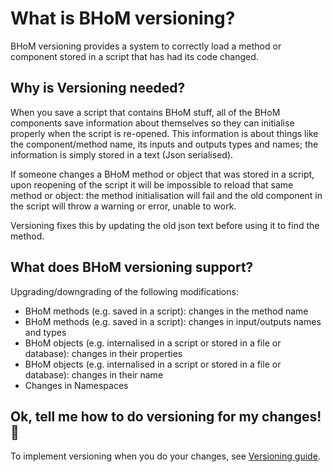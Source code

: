 # What is BHoM versioning?

BHoM versioning provides a system to correctly load a method or component stored in a script that has had its code changed.

## Why is Versioning needed?

When you save a script that contains BHoM stuff, all of the BHoM components save information about themselves so they can initialise properly when the script is re-opened. This information is about things like the component/method name, its inputs and outputs types and names; the information is simply stored in a text (Json serialised).

If someone changes a BHoM method or object that was stored in a script, upon reopening of the script it will be impossible to reload that same method or object: the method initialisation will fail and the old component in the script will throw a warning or error, unable to work. 

Versioning fixes this by updating the old json text before using it to find the method. 

## What does BHoM versioning support?

Upgrading/downgrading of the following modifications:

- BHoM methods (e.g. saved in a script): changes in the method name
- BHoM methods (e.g. saved in a script): changes in input/outputs names and types
- BHoM objects (e.g. internalised in a script or stored in a file or database): changes in their properties
- BHoM objects (e.g. internalised in a script or stored in a file or database): changes in their name
- Changes in Namespaces

## Ok, tell me how to do versioning for my changes! 🚀
To implement versioning when you do your changes, see [Versioning guide](versioning-guide.md).
